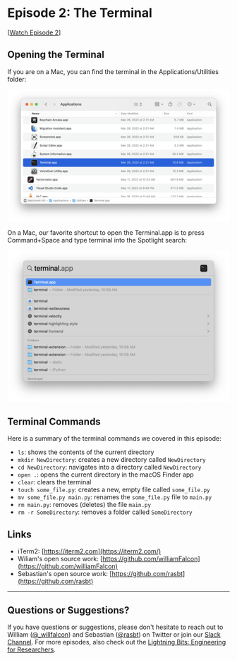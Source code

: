 # Episode 2: The Terminal

[[Watch Episode 2](https://www.youtube.com/watch?v=KhQKqaxU7BQ)]


## Opening the Terminal

If you are on a Mac, you can find the terminal in the Applications/Utilities folder:

<img src="Ep02-ShowNotes_figures/terminal-app.png"  width=800>



On a Mac, our favorite shortcut to open the Terminal.app is to press Command+Space and type terminal into the Spotlight search:

<img src="Ep02-ShowNotes_figures/spotlight.png"  width=800>

## Terminal Commands

Here is a summary of the terminal commands we covered in this episode:

- `ls`: shows the contents of the current directory
- `mkdir NewDirectory`: creates a new directory called `NewDirectory`
- `cd NewDirectory`: navigates into a directory called `NewDirectory`
- `open .`: opens the current directory in the macOS Finder app
- `clear`: clears the terminal
- `touch some_file.py`: creates a new, empty file called `some_file.py`
- `mv some_file.py main.py`: renames the `some_file.py` file to `main.py`
- `rm main.py`: removes (deletes) the file `main.py`
- `rm -r SomeDirectory`: removes a folder called `SomeDirectory`



## Links

- iTerm2: [https://iterm2.com](https://iterm2.com/)
- Wiliam's open source work: [https://github.com/williamFalcon](https://github.com/williamFalcon)
- Sebastian's open source work: [https://github.com/rasbt](https://github.com/rasbt)



---



## Questions or Suggestions?

If you have questions or suggestions, please don't hesitate to reach out to William ([@_willfalcon](https://twitter.com/_willfalcon)) and Sebastian ([@rasbt](https://twitter.com/rasbt)) on Twitter or join our [Slack Channel](https://pytorch-lightning.slack.com/archives/C03GS6MTCCQ). For more episodes, also check out the [Lightning Bits: Engineering for Researchers](http://pytorchlightning.ai/edu/engineering-class).